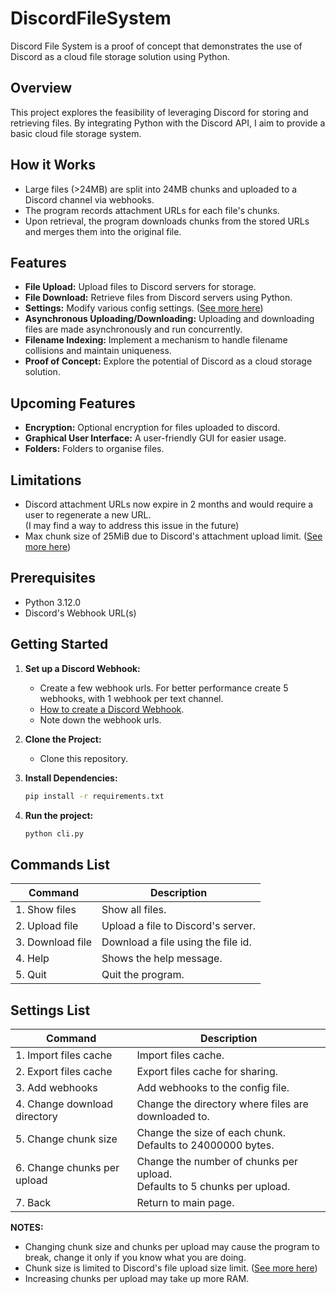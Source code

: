 # DiscordFileSystem

Discord File System is a proof of concept that demonstrates the use of Discord as a cloud file storage solution using Python.

## Overview

This project explores the feasibility of leveraging Discord for storing and retrieving files. By integrating Python with the Discord API, I aim to provide a basic cloud file storage system.

## How it Works
- Large files (>24MB) are split into 24MB chunks and uploaded to a Discord channel via webhooks.
- The program records attachment URLs for each file's chunks.
- Upon retrieval, the program downloads chunks from the stored URLs and merges them into the original file.

## Features

- **File Upload:** Upload files to Discord servers for storage.
- **File Download:** Retrieve files from Discord servers using Python.
- **Settings:** Modify various config settings. ([See more here](#settings-list))
- **Asynchronous Uploading/Downloading:** Uploading and downloading files are made asynchronously and run concurrently.
- **Filename Indexing:** Implement a mechanism to handle filename collisions and maintain uniqueness.
- **Proof of Concept:** Explore the potential of Discord as a cloud storage solution.

## Upcoming Features
- **Encryption:** Optional encryption for files uploaded to discord.
- **Graphical User Interface:** A user-friendly GUI for easier usage.
- **Folders:** Folders to organise files.

## Limitations
- Discord attachment URLs now expire in 2 months and would require a user to regenerate a new URL. \
  (I may find a way to address this issue in the future)
- Max chunk size of 25MiB due to Discord's attachment upload limit. ([See more here](https://discord.com/developers/docs/reference#uploading-files))

## Prerequisites

- Python 3.12.0
- Discord's Webhook URL(s)

## Getting Started

1. **Set up a Discord Webhook:**
   - Create a few webhook urls. For better performance create 5 webhooks, with 1 webhook per text channel.
   - [How to create a Discord Webhook](https://support.discord.com/hc/en-us/articles/228383668-Intro-to-Webhooks).
   - Note down the webhook urls.

2. **Clone the Project:**
   - Clone this repository.

3. **Install Dependencies:**
   ```bash
   pip install -r requirements.txt

4. **Run the project:**
   ```bash
   python cli.py

## Commands List
| Command                      | Description                                         |
|------------------------------|-----------------------------------------------------|
| 1. Show files                | Show all files.                                     |
| 2. Upload file               | Upload a file to Discord's server.                  |
| 3. Download file             | Download a file using the file id.                  |
| 4. Help                      | Shows the help message.                             |
| 5. Quit                      | Quit the program.                                   |

## Settings List
| Command                      | Description                                                                |
|------------------------------|----------------------------------------------------------------------------|
| 1. Import files cache        | Import files cache.                                                        |
| 2. Export files cache        | Export files cache for sharing.                                            |
| 3. Add webhooks              | Add webhooks to the config file.                                           |
| 4. Change download directory | Change the directory where files are downloaded to.                        |
| 5. Change chunk size         | Change the size of each chunk.<br>Defaults to 24000000 bytes.              |
| 6. Change chunks per upload  | Change the number of chunks per upload.<br>Defaults to 5 chunks per upload.|
| 7. Back                      | Return to main page.                                                       |

**__NOTES:__** 
- Changing chunk size and chunks per upload may cause the program to break, change it only if you know what you are doing.
- Chunk size is limited to Discord's file upload size limit. ([See more here](https://discord.com/developers/docs/reference#uploading-files))
- Increasing chunks per upload may take up more RAM.
